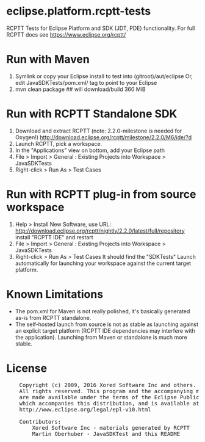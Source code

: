 # eclipse.platform.rcptt-tests
RCPTT Tests for Eclipse Platform and SDK (JDT, PDE) functionality.
For full RCPTT docs see https://www.eclipse.org/rcptt/

Run with Maven
==============
1. Symlink or copy your Eclipse install to test into (gitroot)/aut/eclipse
   Or, edit JavaSDKTests/pom.xml/<aut><explicit> tag to point to your Eclipse
2. mvn clean package  ## will download/build 360 MiB

Run with RCPTT Standalone SDK
=============================
1. Download and extract RCPTT (note: 2.2.0-milestone is needed for Oxygen!)
   http://download.eclipse.org/rcptt/milestone/2.2.0/M6/ide/?d
2. Launch RCPTT, pick a workspace.
3. In the "Applications" view on bottom, add your Eclipse path
4. File > Import > General : Existing Projects into Workspace > JavaSDKTests
5. Right-click > Run As > Test Cases

Run with RCPTT plug-in from source workspace
============================================
1. Help > Install New Software, use URL:
   http://download.eclipse.org/rcptt/nightly/2.2.0/latest/full/repository
   install "RCPTT IDE" and restart
2. File > Import > General : Existing Projects into Workspace > JavaSDKTests
3. Right-click > Run As > Test Cases
   It should find the "SDKTests" Launch automatically for launching your
   workspace against the current target platform.

Known Limitations
=================
* The pom.xml for Maven is not really polished, it's basically generated
  as-is from RCPTT standalone.
* The self-hosted launch from source is not as stable as launching against
  an explicit target platform (RCPTT IDE dependencies may interfere with 
  the application). Launching from Maven or standalone is much more stable.

License
=======
<pre>
    Copyright (c) 2009, 2016 Xored Software Inc and others.
    All rights reserved. This program and the accompanying materials
    are made available under the terms of the Eclipse Public License v1.0
    which accompanies this distribution, and is available at
    http://www.eclipse.org/legal/epl-v10.html
     
    Contributors:
    	Xored Software Inc - materials generated by RCPTT
        Martin Oberhuber - JavaSDKTest and this README
</pre>

